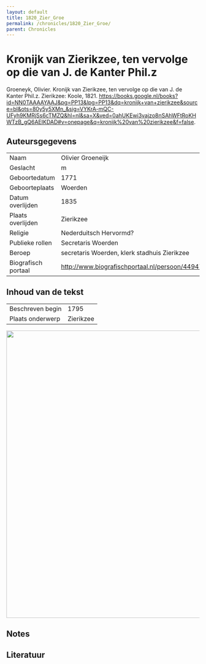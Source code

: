 ```yaml
---
layout: default
title: 1820_Zier_Groe
permalink: /chronicles/1820_Zier_Groe/
parent: Chronicles
--- 
```



# Kronijk van Zierikzee, ten vervolge op die van J. de Kanter Phil.z 

Groeneyk, Olivier. Kronijk van Zierikzee, ten vervolge op die van J. de Kanter Phil.z. Zierikzee: Koole, 1821. https://books.google.nl/books?id=NN0TAAAAYAAJ&pg=PP13&lpg=PP13&dq=kronijk+van+zierikzee&source=bl&ots=80y5y5XMn_&sig=VYKrA-mQC-UFyh9KMRjSs6cTMZQ&hl=nl&sa=X&ved=0ahUKEwi3vajzo8nSAhWFtRoKHWTzB_gQ6AEIKDAD#v=onepage&q=kronijk%20van%20zierikzee&f=false. 

## Auteursgegevens 

| | | 
| --------------- | --------------- | 
| Naam | Olivier Groeneijk | 
| Geslacht | m | 
 | Geboortedatum | 1771 | 
| Geboorteplaats | Woerden | 
| Datum overlijden | 1835 | 
| Plaats overlijden | Zierikzee | 
| Religie | Nederduitsch Hervormd? | 
| Publieke rollen | Secretaris Woerden | 
| Beroep | secretaris Woerden, klerk stadhuis Zierikzee | 
| Biografisch portaal | http://www.biografischportaal.nl/persoon/44947938 | 

## Inhoud van de tekst 

| | | 
| --------------- | --------------- | 
| Beschreven begin | 1795 | 
| Plaats onderwerp | Zierikzee | 

[<img src="..\..\barplots_chronicles\1820_Zier_Groe.jpg" width="750"/>](..\..\barplots_chronicles\1820_Zier_Groe.jpg) 

## Notes 

## Literatuur 

